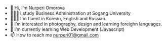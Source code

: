 - 👋 Hi, I’m Nurperi Omorova
- 👩🏻‍🎓 I study Business Administration at Sogang University
- 👩🏻‍💻 I'm fluent in Korean, English and Russian.
- 👀 I’m interested in photography, design and learning foreighn languages.
- 🌱 I’m currently learning Web Development (Javascript)
- 📫 How to reach me nurperi01@gmail.com

<!---
Nurperi01/Nurperi01 is a ✨ special ✨ repository because its `README.md` (this file) appears on your GitHub profile.
You can click the Preview link to take a look at your changes.
--->
